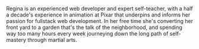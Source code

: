 Regina is an experienced web developer and expert self-teacher, with a half a decade's experience in animation at Pixar that underpins and informs her passion for fullstack web development. In her free time she's converting her front yard to a garden that's the talk of the neighborhood, and spending way too many hours every week journeying down the long path of self-mastery through martial arts.

<!---
rgdonovan/rgdonovan is a ✨ special ✨ repository because its `README.md` (this file) appears on your GitHub profile.
You can click the Preview link to take a look at your changes.
--->

